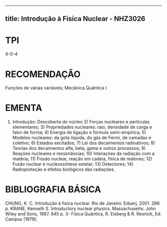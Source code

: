 
---
title: Introdução à Física Nuclear - NHZ3026 
---

# TPI

4-0-4

# RECOMENDAÇÃO

Funções de várias variáveis; Mecânica Quântica I

# EMENTA

1) Introdução: Descoberta do núcleo 2) Forças nucleares e partículas elementares; 3) Propriedades nucleares: raio, densidade de carga e fator de forma; 4) Energia de ligação e fórmula semi-empírica; 5) Modelos nucleares: da gota líquida, do gás de Fermi, de camadas e coletivo; 6) Estados excitados; 7) Lei dos decaimentos radioativos; 8) Teorias dos decaimentos alfa, beta, gama e outros processos; 9) Reações nucleares e ressonâncias; 10) Interações da radiação com a matéria; 11) Fissão nuclear, reação em cadeia, física de reatores; 12) Fusão nuclear e nucleossíntese estelar; 13) Detectores; 14) Radioproteção e efeitos biológicos das radiações.

# BIBLIOGRAFIA BÁSICA

CHUNG, K. C. Introdução à fisica nuclear. Rio de Janeiro: Eduerj, 2001. 286 p.
KRANE, Kenneth S. Introductory nuclear physics. Massachusetts: John Wiley and Sons, 1987. 845 p. 3- Física Quântica, R. Eisberg & R. Resnick, Ed. Campus (1979);
        